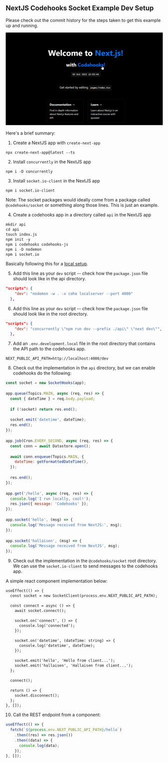 ## NextJS Codehooks Socket Example Dev Setup

Please check out the commit history for the steps taken to get this example up and running.

![Next Codehooks Socket Image](./next-codehooks-socket-img.png)

Here's a brief summary:

1. Create a NextJS app with `create-next-app`

```
npx create-next-app@latest --ts
```

2. Install `concurrently` in the NextJS app

```
npm i -D concurrently
```

3. Install `socket.io-client` in the NextJS app

```
npm i socket.io-client
```

Note: The socket packages would ideally come from a package called `@codehooks/socket` or something along those lines. This is just an example.

4. Create a codehooks app in a directory called `api` in the NextJS app

```
mkdir api
cd api
touch index.js
npm init -y
npm i codehooks codehooks-js
npm i -D nodemon
npm i socket.io
```

Basically following this for a [local setup](https://codehooks.io/docs/localdev).

5. Add this line as your `dev` script -- check how the `package.json` file should look like in the api directory.

```json
"scripts": {
    "dev": "nodemon -w . -x coho localserver --port 4000"
  },
```

6. Add this line as your `dev` script -- check how the `package.json` file should look like in the root directory.

```json
"scripts": {
    "dev": "concurrently \"npm run dev --prefix ./api\" \"next dev\"",
  },
```

7. Add an `.env.development.local` file in the root directory that contains the API path to the codehooks app.

```
NEXT_PUBLIC_API_PATH=http://localhost:4000/dev
```

8. Check out the implementation in the `api` directory, but we can enable codehooks do the following:

```js
const socket = new SocketHooks(app);

app.queue(Topics.MAIN, async (req, res) => {
  const { dateTime } = req.body.payload;

  if (!socket) return res.end();

  socket.emit('datetime', dateTime);
  res.end();
});

app.job(Cron.EVERY_SECOND, async (req, res) => {
  const conn = await Datastore.open();

  await conn.enqueue(Topics.MAIN, {
    dateTime: getFormattedDateTime(),
  });

  res.end();
});

app.get('/hello', async (req, res) => {
  console.log('I run locally, cool!');
  res.json({ message: 'Codehooks' });
});

app.socket('hello', (msg) => {
  console.log('Message received from NextJS:', msg);
});

app.socket('hallaisen', (msg) => {
  console.log('Message received from NextJS', msg);
});
```

9. Check out the implementation in the `@codehooks/socket` root directory. We can use the `socket.io-client` to send messages to the codehooks app.

A simple react component implementation below:

```tsx
useEffect(() => {
  const socket = new SocketClient(process.env.NEXT_PUBLIC_API_PATH);

  const connect = async () => {
    await socket.connect();

    socket.on('connect', () => {
      console.log('connected');
    });

    socket.on('datetime', (dateTime: string) => {
      console.log('datetime', dateTime);
    });

    socket.emit('hello', 'Hello from client...');
    socket.emit('hallaisen', 'Hallaisen from client...');
  };

  connect();

  return () => {
    socket.disconnect();
  };
}, []);
```

10. Call the REST endpoint from a component:

```jsx
useEffect(() => {
  fetch(`${process.env.NEXT_PUBLIC_API_PATH}/hello`)
    .then((res) => res.json())
    .then((data) => {
      console.log(data);
    });
}, []);
```
